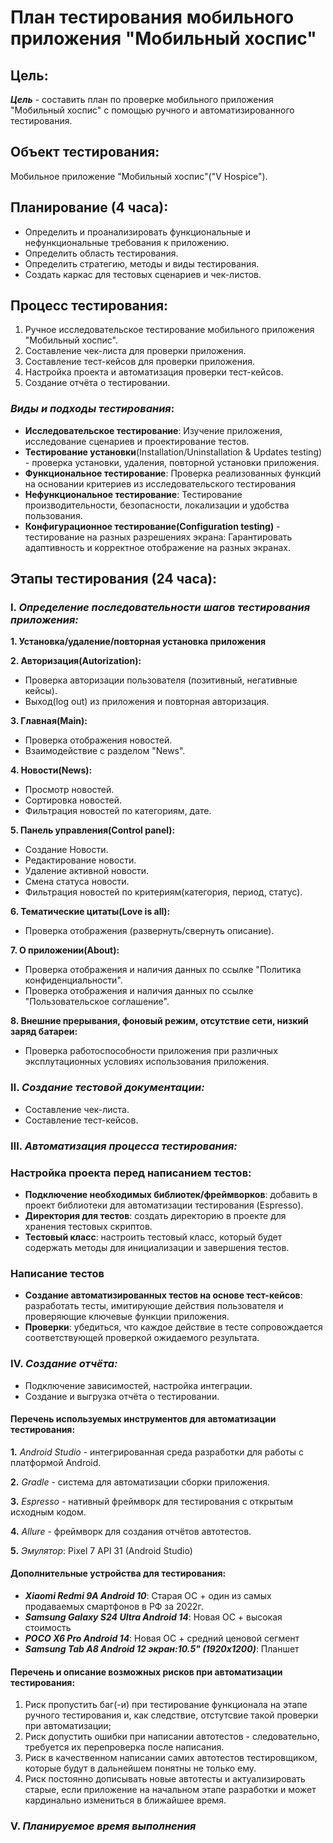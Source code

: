 # План тестирования мобильного приложения "Мобильный хоспис"

## Цель:

***Цель*** -  составить план по проверке мобильного приложения "Мобильный хоспис" с помощью ручного и автоматизированного тестирования.

## Объект тестирования:

Мобильное приложение "Мобильный хоспис"("V Hospice").

## Планирование (4 часа):

- Определить и проанализировать функциональные и нефункциональные требования к приложению.
- Определить область тестирования.
- Определить стратегию, методы и виды тестирования.
- Создать каркас для тестовых сценариев и чек-листов.

## Процесс тестирования:
1. Ручное исследовательское тестирование мобильного приложения "Мобильный хоспис".
2. Составление чек-листа для проверки приложения.
3. Составление тест-кейсов для проверки приложения.
4. Настройка проекта и автоматизация проверки тест-кейсов.
5. Создание отчёта о тестировании.

### ***Виды и подходы тестирования***:

- **Исследовательское тестирование**: Изучение приложения, исследование сценариев и проектирование тестов.
- **Тестирование установки**(Installation/Uninstallation & Updates testing) - проверка установки, удаления, повторной установки приложения.
- **Функциональное тестирование**: Проверка реализованных функций на основании критериев из исследовательского тестирования
- **Нефункциональное тестирование**: Тестирование производительности, безопасности, локализации и удобства пользования.
- **Конфигурационное тестирование(Configuration testing)** - 
тестирование на разных разрешениях экрана: Гарантировать адаптивность и корректное отображение на разных экранах.


## Этапы тестирования (24 часа):

### Ⅰ. ***Определение последовательности шагов тестирования приложения:***

**1. Установка/удаление/повторная установка приложения**

**2. Авторизация(Autorization):**
- Проверка авторизации пользователя (позитивный, негативные кейсы).
- Выход(log out) из приложения и повторная авторизация.

**3. Главная(Main):**
-  Проверка отображения новостей.
-  Взаимодействие с разделом "News".

**4. Новости(News):**
- Просмотр новостей.
- Сортировка новостей.
- Фильтрация новостей по категориям, дате.

**5. Панель управления(Control panel):**
- Создание Новости.
- Редактирование новости.
- Удаление активной новости.
- Смена статуса новости.
- Фильтрация новостей по критериям(категория, период, статус).

**6. Тематические цитаты(Love is all):**
- Проверка отображения (развернуть/свернуть описание).

**7. О приложении(About):**
- Проверка отображения и наличия данных по ссылке "Политика конфиденциальности".
- Проверка отображения и наличия данных по ссылке "Пользовательское соглашение".

**8. Внешние прерывания, фоновый режим, отсутствие сети, низкий заряд батареи:**
- Проверка работоспособности приложения при различных эксплутационных условиях использования приложения.


### Ⅱ. ***Создание тестовой документации:***

- Составление чек-листа.
- Составление тест-кейсов.

### Ⅲ. ***Автоматизация процесса тестирования:***

### Настройка проекта перед написанием тестов:

- **Подключение необходимых библиотек/фреймворков**: добавить в проект библиотеки для автоматизации тестирования (Espresso).
- **Директория для тестов**: создать директорию в проекте для хранения тестовых скриптов.
- **Тестовый класс**: настроить тестовый класс, который будет содержать методы для инициализации и завершения тестов.

### Написание тестов
- **Создание автоматизированных тестов на основе тест-кейсов**: разработать тесты, имитирующие действия пользователя и проверяющие ключевые функции приложения.
- **Проверки**: убедиться, что каждое действие в тесте сопровождается соответствующей проверкой ожидаемого результата.

### Ⅳ. ***Создание отчёта:***

- Подключение зависимостей, настройка интеграции.
- Создание и выгрузка отчёта о тестировании.


#### Перечень используемых инструментов для автоматизации тестирования:

**1.** *Android Studio* - интегрированная среда разработки для работы с платформой Android.

**2.** *Gradle* - система для автоматизации сборки приложения.

**3.** *Espresso* - нативный фреймворк для тестирования с открытым исходным кодом.

**4.**  *Allure* - фреймворк для создания отчётов автотестов.

**5.** *Эмулятор*: Pixel 7 API 31 (Android Studio)

#### Дополнительные устройства для тестирования:

- ***Xiaomi Redmi 9A Android 10***: Старая ОС + один из самых продаваемых смартфонов в РФ за 2022г.
- ***Samsung Galaxy S24 Ultra Android 14***: Новая ОС + высокая стоимость
- ***POCO X6 Pro Android 14***: Новая ОС + средний ценовой сегмент
- ***Samsung Tab A8 Android 12 экран:10.5"  (1920x1200)***: Планшет


#### Перечень и описание возможных рисков при автоматизации тестирования:

1. Риск пропустить баг(-и) при тестирование функционала на этапе ручного тестирования и, как следствие, отстутсвие такой проверки при автоматизации;
2. Риск допустить ошибки при написании автотестов - следовательно, требуется их перепроверка после написания. 
3. Риск в качественном написании самих автотестов тестировщиком, которые будут в дальнейшем понятны не только ему.
4. Риск постоянно дописывать новые автотесты и актуализировать старые, если приложение на начальном этапе разработки и может кардинально измениться в ближайшее время.

### Ⅴ. ***Планируемое время выполнения*** 